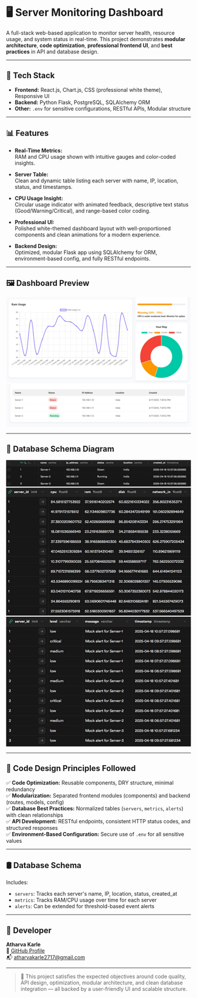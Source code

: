 # 🖥️ Server Monitoring Dashboard

A full-stack web-based application to monitor server health, resource usage, and system status in real-time. This project demonstrates **modular architecture**, **code optimization**, **professional frontend UI**, and **best practices** in API and database design.

---

## 🔧 Tech Stack

- **Frontend:** React.js, Chart.js, CSS (professional white theme), Responsive UI  
- **Backend:** Python Flask, PostgreSQL, SQLAlchemy ORM  
- **Other:** `.env` for sensitive configurations, RESTful APIs, Modular structure

---

## 📊 Features

- **Real-Time Metrics:**  
  RAM and CPU usage shown with intuitive gauges and color-coded insights.

- **Server Table:**  
  Clean and dynamic table listing each server with name, IP, location, status, and timestamps.

- **CPU Usage Insight:**  
  Circular usage indicator with animated feedback, descriptive text status (Good/Warning/Critical), and range-based color coding.

- **Professional UI:**  
  Polished white-themed dashboard layout with well-proportioned components and clean animations for a modern experience.

- **Backend Design:**  
  Optimized, modular Flask app using SQLAlchemy for ORM, environment-based config, and fully RESTful endpoints.

---

## 🖼️ Dashboard Preview

![Dashboard UI_1](./Dashboard_1.jpeg)
![Dashboard UI_2](./Dashboard_2.jpeg)

---

## 🧱 Database Schema Diagram

![Database Schema_1](./PostgreSQL_1.jpeg)
![Database Schema_2](./PostgreSQL_2.jpeg)
![Database Schema_3](./PostgreSQL_3.jpeg)

---

## 🧠 Code Design Principles Followed

✅ **Code Optimization:** Reusable components, DRY structure, minimal redundancy  
✅ **Modularization:** Separated frontend modules (components) and backend (routes, models, config)  
✅ **Database Best Practices:** Normalized tables (`servers`, `metrics`, `alerts`) with clean relationships  
✅ **API Development:** RESTful endpoints, consistent HTTP status codes, and structured responses  
✅ **Environment-Based Configuration:** Secure use of `.env` for all sensitive values

---

## 🛢️ Database Schema

Includes:
- `servers`: Tracks each server's name, IP, location, status, created_at  
- `metrics`: Tracks RAM/CPU usage over time for each server  
- `alerts`: Can be extended for threshold-based event alerts

---

## 🚀 Developer

**Atharva Karle**  
🔗 [GitHub Profile](https://github.com/KARLE-ATHARVA)  
📬 atharvakarle2717@gmail.com

---

> 📌 This project satisfies the expected objectives around code quality, API design, optimization, modular architecture, and clean database integration — all backed by a user-friendly UI and scalable structure.
